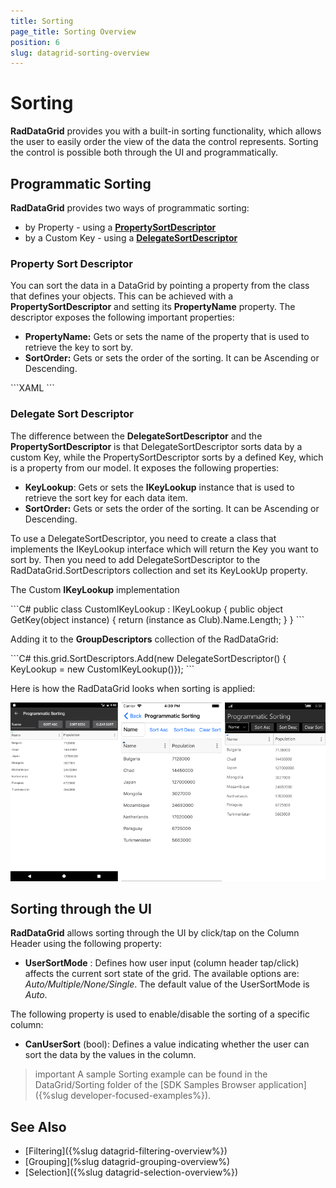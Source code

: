 ```yaml
---
title: Sorting
page_title: Sorting Overview
position: 6
slug: datagrid-sorting-overview
---
```


# Sorting

**RadDataGrid** provides you with a built-in sorting functionality, which allows the user to easily order the view of the data the control represents. Sorting the control is possible both through the UI and programmatically.

## Programmatic Sorting

**RadDataGrid** provides two ways of programmatic sorting:

* by Property - using a [**PropertySortDescriptor**](#property-sort-descriptor)
* by a Custom Key - using a [**DelegateSortDescriptor**](#delegate-sort-descriptor)

### Property Sort Descriptor

You can sort the data in a DataGrid by pointing a property from the class that defines your objects. This can be achieved with a **PropertySortDescriptor** and setting its **PropertyName** property. The descriptor exposes the following important properties:

* **PropertyName:** Gets or sets the name of the property that is used to retrieve the key to sort by.
* **SortOrder:** Gets or sets the order of the sorting. It can be Ascending or Descending.

<snippet id='datagrid-propertysortdescriptor-xaml'/>
```XAML
<grid:RadDataGrid.SortDescriptors>
	<common:PropertySortDescriptor PropertyName="Name"/>
</grid:RadDataGrid.SortDescriptors>
```

### Delegate Sort Descriptor

The difference between the **DelegateSortDescriptor** and the **PropertySortDescriptor** is that DelegateSortDescriptor sorts data by a custom Key, while the PropertySortDescriptor sorts by a defined Key, which is a property from our model. It exposes the following properties:

* **KeyLookup**: Gets or sets the **IKeyLookup** instance that is used to retrieve the sort key for each data item.
* **SortOrder:** Gets or sets the order of the sorting. It can be Ascending or Descending.

To use a DelegateSortDescriptor, you need to create a class that implements the IKeyLookup interface which will return the Key you want to sort by. Then you need to add DelegateSortDescriptor to the RadDataGrid.SortDescriptors collection and set its KeyLookUp property.

The Custom **IKeyLookup** implementation

<snippet id='datagrid-delegatesortdescriptor-ikeylookup'/>
```C#	
public class CustomIKeyLookup : IKeyLookup
{
	public object GetKey(object instance)
	{
		return (instance as Club).Name.Length;
	}
}
```

Adding it to the **GroupDescriptors** collection of the RadDataGrid:

<snippet id='datagrid-delegatesortdescriptor-csharp'/>
```C#
this.grid.SortDescriptors.Add(new DelegateSortDescriptor() { KeyLookup = new CustomIKeyLookup()});
```

Here is how the RadDataGrid looks when sorting is applied:

![](images/datagrid_sorting.png)

## Sorting through the UI

**RadDataGrid** allows sorting through the UI by click/tap on the Column Header using the following property:

* **UserSortMode** : Defines how user input (column header tap/click) affects the current sort state of the grid. The available options are: *Auto/Multiple/None/Single*. The default value of the UserSortMode is *Auto*.

The following property is used to enable/disable the sorting of a specific column:

* **CanUserSort** (bool): Defines a value indicating whether the user can sort the data by the values in the column.

>important A sample Sorting example can be found in the DataGrid/Sorting folder of the [SDK Samples Browser application]({%slug developer-focused-examples%}).

## See Also

- [Filtering]({%slug datagrid-filtering-overview%})
- [Grouping](%slug datagrid-grouping-overview%)
- [Selection]({%slug datagrid-selection-overview%})